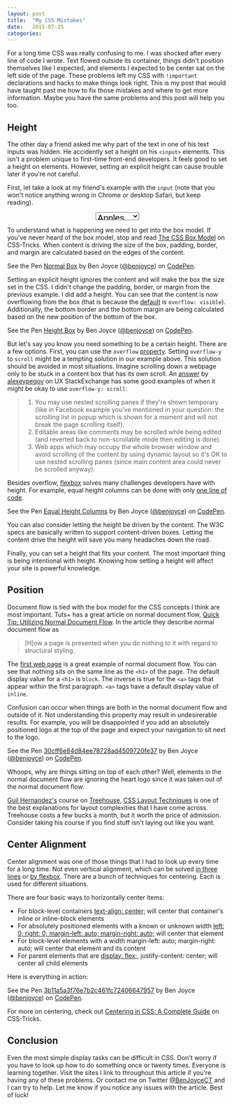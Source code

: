 ```yaml
---
layout: post
title:  "My CSS Mistakes"
date:   2015-07-25
categories:
---
```

For a long time CSS was really confusing to me. I was shocked after every line of code I wrote. Text flowed outside its container, things didn't position themselves like I expected, and elements I expected to be center sat on the left side of the page. These problems left my CSS with <code>!important</code> declarations and hacks to make things look right. This is my post that would have taught past me how to fix those mistakes and where to get more information. Maybe you have the same problems and this post will help you too.

## Height

The other day a friend asked me why part of the text in one of his text inputs was hidden. He accidently set a height on his <code>&lt;input></code> elements. This isn't a problem unique to first-time front-end developers. It feels good to set a height on elements. However, setting an explicit height can cause trouble later if you're not careful.

First, let take a look at my friend's example with the <code>input</code> (note that you won't notice anything wrong in Chrome or desktop Safari, but keep reading).

<select style="font-size:20px; height: 18px; margin-left: 40%; width: 20%;">
  <option>Apples</option>
  <option>Oranges</option>
  <option>Banannas</option>
</select>

To understand what is happening we need to get into the box model. If you've never heard of the box model, stop and read [The CSS Box Model](https://css-tricks.com/the-css-box-model/) on CSS-Tricks. When content is driving the size of the box, padding, border, and margin are calculated based on the edges of the content.

<p data-height="268" data-theme-id="16322" data-slug-hash="986e518c542049dca4bdcf80c5b6a73e" data-default-tab="result" data-user="benjoyce" class='codepen'>See the Pen <a href='http://codepen.io/benjoyce/pen/986e518c542049dca4bdcf80c5b6a73e/'>Normal Box</a> by Ben Joyce (<a href='http://codepen.io/benjoyce'>@benjoyce</a>) on <a href='http://codepen.io'>CodePen</a>.</p>
<script async src="//assets.codepen.io/assets/embed/ei.js"></script>

Setting an explicit height ignores the content and will make the box the size set in the CSS. I didn't change the padding, border, or margin from the previous example. I did add a height. You can see that the content is now overflowing from the box (that is because the [default](https://bocoup.com/weblog/new-overflow-default/) is <code>overflow: visible</code>). Additionally, the bottom border and the bottom margin are being calculated based on the new position of the bottom of the box.

<p data-height="216" data-theme-id="16322" data-slug-hash="cd4f283aaff1e8ec3515ef2f84608b6e" data-default-tab="result" data-user="benjoyce" class='codepen'>See the Pen <a href='http://codepen.io/benjoyce/pen/cd4f283aaff1e8ec3515ef2f84608b6e/'>Height Box</a> by Ben Joyce (<a href='http://codepen.io/benjoyce'>@benjoyce</a>) on <a href='http://codepen.io'>CodePen</a>.</p>
<script async src="//assets.codepen.io/assets/embed/ei.js"></script>

But let's say you know you need something to be a certain height. There are a few options. First, you can use the <code>overflow</code> [property](https://developer.mozilla.org/en-US/docs/Web/CSS/overflow). Setting <code>overflow-y</code> to <code>scroll</code> might be a tempting solution in our example above. This solution should be avoided in most situations. Imagine scrolling down a webpage only to be stuck in a content box that has its own scroll. An [answer](http://ux.stackexchange.com/questions/58499/in-page-scrollbars-yes-or-no-or-maybe/#answer-58551) by [alexeypegov](http://ux.stackexchange.com/users/21165/alexeypegov) on UX StackExchange has some good examples of when it might be okay to use <code>overflow-y: scroll</code>:

<blockquote>
  <ol>
    <li>
    You may use nested scrolling panes if they're shown temporary (like in Facebook example you've mentioned in your question: the scrolling list in popup which is shown for a moment and will not break the page scrolling itself).
    </li>
    <li>
    Editable areas like comments may be scrolled while being edited (and reverted back to non-scrollable mode then editing is done).
    </li>
    <li>
    Web apps which may occupy the whole browser window and avoid scrolling of the content by using dynamic layout so it's OK to use nested scrolling panes (since main content area could never be scrolled anyway).
    </li>
  </ol>
</blockquote>

Besides overflow, [flexbox](https://developer.mozilla.org/en-US/docs/Web/Guide/CSS/Flexible_boxes) solves many challenges developers have with height. For example, equal height columns can be done with only [one line of code](http://clearleft.com/thinks/270).

<p data-height="268" data-theme-id="16322" data-slug-hash="949835e2077b5e45aab26aadc2967c71" data-default-tab="result" data-user="benjoyce" class='codepen'>See the Pen <a href='http://codepen.io/benjoyce/pen/949835e2077b5e45aab26aadc2967c71/'>Equal Height Columns</a> by Ben Joyce (<a href='http://codepen.io/benjoyce'>@benjoyce</a>) on <a href='http://codepen.io'>CodePen</a>.</p>
<script async src="//assets.codepen.io/assets/embed/ei.js"></script>

You can also consider letting the height be driven by the content. The W3C specs are basically written to support content-driven boxes. Letting the content drive the height will save you many headaches down the road.

Finally, you can set a height that fits your content. The most important thing is being intentional with height. Knowing how setting a height will affect your site is powerful knowledge.

## Position

Document flow is tied with the box model for the CSS concepts I think are most important. Tuts+ has a great article on normal document flow, [Quick Tip: Utilizing Normal Document Flow](http://webdesign.tutsplus.com/articles/quick-tip-utilizing-normal-document-flow--webdesign-8199). In the article they describe normal document flow as

<blockquote>
[H]ow a page is presented when you do nothing to it with regard to structural styling.</blockquote>

The [first web page](http://info.cern.ch/hypertext/WWW/TheProject.html) is a great example of normal document flow. You can see that nothing sits on the same line as the <code>&lt;h1></code> of the page. The default display value for a <code>&lt;h1></code> is <code>block</code>. The inverse is true for the <code>&lt;a></code> tags that appear within the first paragraph. <code>&lt;a></code> tags have a default display value of <code>inline</code>.

Confusion can occur when things are both in the normal document flow and outside of it. Not understanding this property may result in undesirerable results. For example, you will be disappointed if you add an absolutely positioned logo at the top of the page and expect your navigation to sit next to the logo.

<p data-height="234" data-theme-id="16322" data-slug-hash="30cff6e84d84ee78728ad4509720fe37" data-default-tab="result" data-user="benjoyce" class='codepen'>See the Pen <a href='http://codepen.io/benjoyce/pen/30cff6e84d84ee78728ad4509720fe37/'>30cff6e84d84ee78728ad4509720fe37</a> by Ben Joyce (<a href='http://codepen.io/benjoyce'>@benjoyce</a>) on <a href='http://codepen.io'>CodePen</a>.</p>
<script async src="//assets.codepen.io/assets/embed/ei.js"></script>

Whoops, why are things sitting on top of each other? Well, elements in the normal document flow are ignoring the heart logo since it was taken out of the normal document flow.

[Guil  Hernandez's](https://twitter.com/guilh) course on [Treehouse](teamtreehouse.com), [CSS Layout Techniques](http://teamtreehouse.com/library/css-layout-techniques) is one of the best explanations for layout complexities that I have come across. Treehouse costs a few bucks a month, but it worth the price of admission. Consider taking his course if you find stuff isn't laying out like you want.

## Center Alignment

Center alignment was one of those things that I had to look up every time for a long time. Not even vertical alignment, which can be solved [in three lines](http://zerosixthree.se/vertical-align-anything-with-just-3-lines-of-css/) or [by flexbox](https://philipwalton.github.io/solved-by-flexbox/demos/vertical-centering/). There are a bunch of techniques for centering. Each is used for different situations.

There are four basic ways to horizontally center items:

* For block-level containers [text-align: center;](https://css-tricks.com/almanac/properties/t/text-align/) will center that container's inline or inline-block elements
* For absolutely positioned elements with a known or unknown width [left: 0; right: 0; margin-left: auto; margin-right: auto;](https://teamtreehouse.com/forum/centre-align-an-absolute-positioned-element-with-unknown-width) will center that element
* For block-level elements with a width margin-left: auto; margin-right: auto; will center that element and its content
* For parent elements that are [display: flex;](https://css-tricks.com/snippets/css/a-guide-to-flexbox/), justify-content: center; will center all child elements

Here is everything in action:

<p data-height="156" data-theme-id="16322" data-slug-hash="3b11a5a3f76e7b2c461fc72406647957" data-default-tab="result" data-user="benjoyce" class='codepen'>See the Pen <a href='http://codepen.io/benjoyce/pen/3b11a5a3f76e7b2c461fc72406647957/'>3b11a5a3f76e7b2c461fc72406647957</a> by Ben Joyce (<a href='http://codepen.io/benjoyce'>@benjoyce</a>) on <a href='http://codepen.io'>CodePen</a>.</p>
<script async src="//assets.codepen.io/assets/embed/ei.js"></script>

For more on centering, check out [Centering in CSS: A Complete Guide](https://css-tricks.com/centering-css-complete-guide/_) on CSS-Tricks.

## Conclusion

Even the most simple display tasks can be difficult in CSS. Don't worry if you have to look up how to do something once or twenty times. Everyone is learning together. Visit the sites I link to throughout this article if you're having any of these problems. Or contact me on Twitter [@BenJoyceCT](https://twitter.com/BenJoyceCT) and I can try to help. Let me know if you notice any issues with the article. Best of luck!
